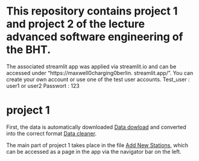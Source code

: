 # This repository contains project 1 and project 2 of the lecture advanced software engineering of the BHT.
The associated streamlit app was applied via streamlit.io and can be accessed under “https://maxwell0charging0berlin. streamlit.app/”. You can create your own account or use one of the test user accounts.
Test_user   : user1 or user2
Passwort    : 123

# project 1
First, the data is automatically downloaded [Data dowload](infrastructure/src/data_downloader/download_data.py) and converted into the correct format [Data cleaner](infrastructure\src\data_downloader\data_cleaner.py).

The main part of project 1 takes place in the file [Add New Stations](infrastructure/src/data_downloader/download_data.py), which can be accessed as a page in the app via the navigator bar on the left.